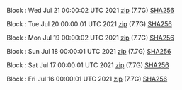 Block [](https://insight.dash.org/insight/block/): Wed Jul 21 00:00:02 UTC 2021 [zip](https://dash-bootstrap.ams3.digitaloceanspaces.com/mainnet/2021-07-21/bootstrap.dat.zip) (7.7G) [SHA256](https://dash-bootstrap.ams3.digitaloceanspaces.com/mainnet/2021-07-21/sha256.txt)

Block [](https://insight.dash.org/insight/block/): Tue Jul 20 00:00:01 UTC 2021 [zip](https://dash-bootstrap.ams3.digitaloceanspaces.com/mainnet/2021-07-20/bootstrap.dat.zip) (7.7G) [SHA256](https://dash-bootstrap.ams3.digitaloceanspaces.com/mainnet/2021-07-20/sha256.txt)

Block [](https://insight.dash.org/insight/block/): Mon Jul 19 00:00:02 UTC 2021 [zip](https://dash-bootstrap.ams3.digitaloceanspaces.com/mainnet/2021-07-19/bootstrap.dat.zip) (7.7G) [SHA256](https://dash-bootstrap.ams3.digitaloceanspaces.com/mainnet/2021-07-19/sha256.txt)

Block [](https://insight.dash.org/insight/block/): Sun Jul 18 00:00:01 UTC 2021 [zip](https://dash-bootstrap.ams3.digitaloceanspaces.com/mainnet/2021-07-18/bootstrap.dat.zip) (7.7G) [SHA256](https://dash-bootstrap.ams3.digitaloceanspaces.com/mainnet/2021-07-18/sha256.txt)

Block [](https://insight.dash.org/insight/block/): Sat Jul 17 00:00:01 UTC 2021 [zip](https://dash-bootstrap.ams3.digitaloceanspaces.com/mainnet/2021-07-17/bootstrap.dat.zip) (7.7G) [SHA256](https://dash-bootstrap.ams3.digitaloceanspaces.com/mainnet/2021-07-17/sha256.txt)

Block [](https://insight.dash.org/insight/block/): Fri Jul 16 00:00:01 UTC 2021 [zip](https://dash-bootstrap.ams3.digitaloceanspaces.com/mainnet/2021-07-16/bootstrap.dat.zip) (7.7G) [SHA256](https://dash-bootstrap.ams3.digitaloceanspaces.com/mainnet/2021-07-16/sha256.txt)
